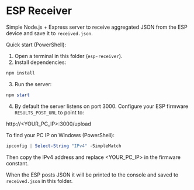 ESP Receiver
============

Simple Node.js + Express server to receive aggregated JSON from the ESP device and save it to `received.json`.

Quick start (PowerShell):

1. Open a terminal in this folder (`esp-receiver`).
2. Install dependencies:

```powershell
npm install
```

3. Run the server:

```powershell
npm start
```

4. By default the server listens on port 3000. Configure your ESP firmware `RESULTS_POST_URL` to point to:

http://<YOUR_PC_IP>:3000/upload

To find your PC IP on Windows (PowerShell):

```powershell
ipconfig | Select-String "IPv4" -SimpleMatch
```

Then copy the IPv4 address and replace <YOUR_PC_IP> in the firmware constant.

When the ESP posts JSON it will be printed to the console and saved to `received.json` in this folder.

